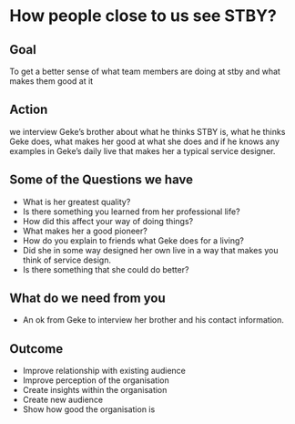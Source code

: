 # How people close to us see STBY?

## Goal

To get a better sense of what team members are doing at stby and what makes them good at it

## Action

we interview Geke’s brother about what he thinks STBY is, what he thinks Geke does, what makes her good at what she does and if he knows any examples in Geke’s daily live that makes her a typical service designer.

## Some of the Questions we have

* What is her greatest quality?
* Is there something you learned from her professional life?
* How did this affect your way of doing things?
* What makes her a good pioneer?
* How do you explain to friends what Geke does for a living?
* Did she in some way designed her own live in a way that makes you think of service design.
* Is there something that she could do better?

## What do we need from you

* An ok from Geke to interview her brother and his contact information. 

## Outcome

* Improve relationship with existing audience
* Improve perception of the organisation
* Create insights within the organisation
* Create new audience
* Show how good the organisation is
